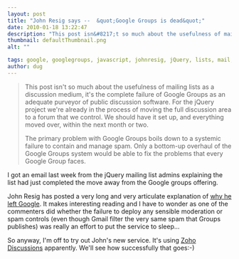 ```yaml
---
layout: post
title: "John Resig says --  &quot;Google Groups is dead&quot;"
date: 2010-01-18 13:22:47
description: "This post isn&#8217;t so much about the usefulness of mailing lists as a discussion medium, it&#8217;s the complete failure of Google Groups as an adequate purveyor of public discussion software. For the jQuery project we&#8217;re already in the process of&#8230;"
thumbnail: defaultThumbnail.png
alt: ""

tags: google, googlegroups, javascript, johnresig, jQuery, lists, mail, spam
author: dug
---
```


<blockquote><p>This post isn't so much about the usefulness of mailing lists as a discussion medium, it's the complete failure of Google Groups as an adequate purveyor of public discussion software. For the jQuery project we're already in the process of moving the full discussion area to a forum that we control. We should have it set up, and everything moved over, within the next month or two.</p>

<p>The primary problem with Google Groups boils down to a systemic failure to contain and manage spam. Only a bottom-up overhaul of the Google Groups system would be able to fix the problems that every Google Group faces.</p></blockquote>

<p>I got an email last week from the jQuery mailing list admins explaining the list had just completed the move away from the Google groups offering. </p>

<p>John Resig has posted a very long and very articulate explanation of <a href="http://ejohn.org/blog/google-groups-is-dead/">why he left Google</a>. It makes interesting reading and I have to wonder as one of the commenters did whether the failure to deploy any sensible moderation or spam controls (even though Gmail filter the very same spam that Groups publishes) was really an effort to put the service to sleep...</p>

<p>So anyway, I'm off to try out John's new service. It's using <a href="http://discussions.zoho.com/">Zoho Discussions</a> apparently. We'll see how successfully that goes:-)</p>
